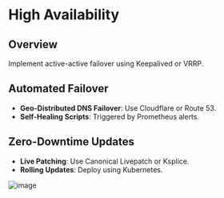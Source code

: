 # High Availability

## Overview
Implement active-active failover using Keepalived or VRRP.

## Automated Failover
- **Geo-Distributed DNS Failover**: Use Cloudflare or Route 53.
- **Self-Healing Scripts**: Triggered by Prometheus alerts.

## Zero-Downtime Updates
- **Live Patching**: Use Canonical Livepatch or Ksplice.
- **Rolling Updates**: Deploy using Kubernetes.

![image](https://github.com/user-attachments/assets/fcdfa6f3-8ef0-4c94-b896-2e7b8f2347d0)

